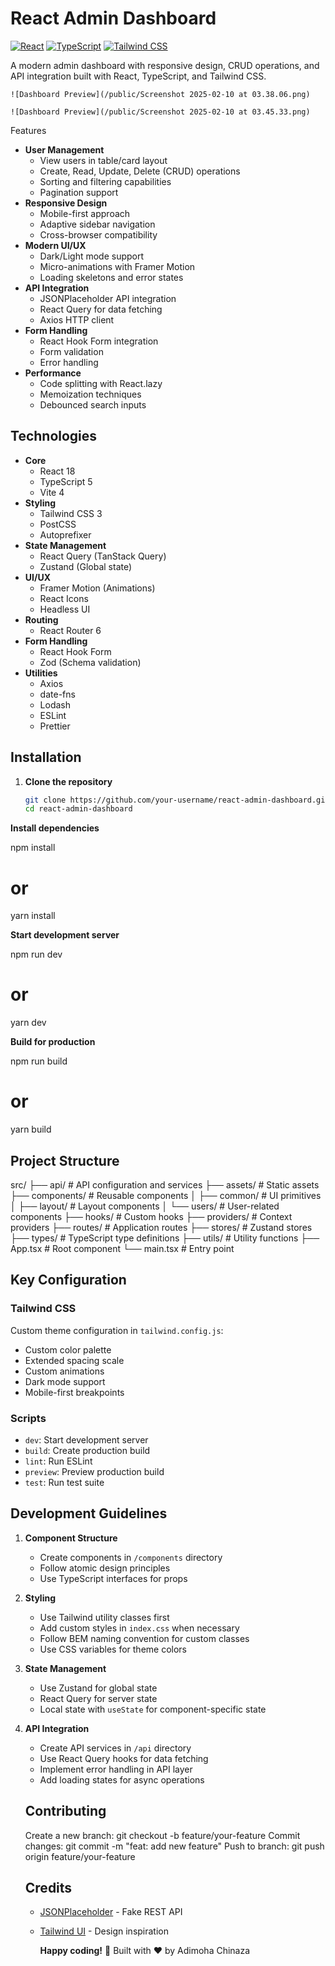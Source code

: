 # React Admin Dashboard

[![React](https://img.shields.io/badge/React-18.2.0-blue)](https://react.dev/)
[![TypeScript](https://img.shields.io/badge/TypeScript-5.0.0-blue)](https://www.typescriptlang.org/)
[![Tailwind CSS](https://img.shields.io/badge/Tailwind_CSS-3.3.0-blue)](https://tailwindcss.com/)

A modern admin dashboard with responsive design, CRUD operations, and API integration built with React, TypeScript, and Tailwind CSS.


```
![Dashboard Preview](/public/Screenshot 2025-02-10 at 03.38.06.png)
```


```
![Dashboard Preview](/public/Screenshot 2025-02-10 at 03.45.33.png)
```


Features

- **User Management**
  - View users in table/card layout
  - Create, Read, Update, Delete (CRUD) operations
  - Sorting and filtering capabilities
  - Pagination support
- **Responsive Design**
  - Mobile-first approach
  - Adaptive sidebar navigation
  - Cross-browser compatibility
- **Modern UI/UX**
  - Dark/Light mode support
  - Micro-animations with Framer Motion
  - Loading skeletons and error states
- **API Integration**
  - JSONPlaceholder API integration
  - React Query for data fetching
  - Axios HTTP client
- **Form Handling**
  - React Hook Form integration
  - Form validation
  - Error handling
- **Performance**
  - Code splitting with React.lazy
  - Memoization techniques
  - Debounced search inputs

## Technologies

- **Core**
  - React 18
  - TypeScript 5
  - Vite 4
- **Styling**
  - Tailwind CSS 3
  - PostCSS
  - Autoprefixer
- **State Management**
  - React Query (TanStack Query)
  - Zustand (Global state)
- **UI/UX**
  - Framer Motion (Animations)
  - React Icons
  - Headless UI
- **Routing**
  - React Router 6
- **Form Handling**
  - React Hook Form
  - Zod (Schema validation)
- **Utilities**
  - Axios
  - date-fns
  - Lodash
  - ESLint
  - Prettier

## Installation

1. **Clone the repository**
   ```bash
   git clone https://github.com/your-username/react-admin-dashboard.git
   cd react-admin-dashboard
   ```

**Install dependencies**

npm install

# or

yarn install


**Start development server**

npm run dev

# or

yarn dev


**Build for production**

npm run build

# or

yarn build


## Project Structure

src/
├── api/               # API configuration and services
├── assets/            # Static assets
├── components/        # Reusable components
│   ├── common/        # UI primitives
│   ├── layout/        # Layout components
│   └── users/         # User-related components
├── hooks/             # Custom hooks
├── providers/         # Context providers
├── routes/            # Application routes
├── stores/            # Zustand stores
├── types/             # TypeScript type definitions
├── utils/             # Utility functions
├── App.tsx            # Root component
└── main.tsx           # Entry point


## Key Configuration

### Tailwind CSS

Custom theme configuration in `tailwind.config.js`:

* Custom color palette
* Extended spacing scale
* Custom animations
* Dark mode support
* Mobile-first breakpoints

### Scripts

* `dev`: Start development server
* `build`: Create production build
* `lint`: Run ESLint
* `preview`: Preview production build
* `test`: Run test suite

## Development Guidelines

1. **Component Structure**

   * Create components in `/components` directory
   * Follow atomic design principles
   * Use TypeScript interfaces for props
2. **Styling**

   * Use Tailwind utility classes first
   * Add custom styles in `index.css` when necessary
   * Follow BEM naming convention for custom classes
   * Use CSS variables for theme colors
3. **State Management**

   * Use Zustand for global state
   * React Query for server state
   * Local state with `useState` for component-specific state
4. **API Integration**

   * Create API services in `/api` directory
   * Use React Query hooks for data fetching
   * Implement error handling in API layer
   * Add loading states for async operations

   ## Contributing

   Create a new branch: git checkout -b feature/your-feature
   Commit changes: git commit -m "feat: add new feature"
   Push to branch: git push origin feature/your-feature

   ## Credits


   * [JSONPlaceholder](https://jsonplaceholder.typicode.com/) - Fake REST API
   * [Tailwind UI](https://tailwindui.com/) - Design inspiration

     **Happy coding!** 🚀
     Built with ❤️ by Adimoha Chinaza
